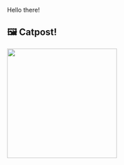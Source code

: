 Hello there!



## 🖼️ Catpost!

<sub>
    <img src="https://cdn2.thecatapi.com/images/cu7.jpg" height="256">
</sub>

